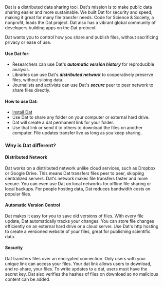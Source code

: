 Dat is a distributed data sharing tool. Dat's mission is to make public data sharing easier and more sustainable. We built Dat for security and speed, making it great for many file transfer needs. Code for Science & Society, a nonprofit, leads the Dat project. Dat also has a vibrant global community of developers building apps on the Dat protocol.

Dat wants you to control how you share and publish files, without sacrificing privacy or ease of use.

#### Use Dat for:

* Researchers can use Dat's ***automatic version history*** for reproducible analysis.
* Libraries can use Dat's ***distributed network*** to cooperatively preserve files, without siloing data.
* Journalists and activists can use Dat's ***secure*** peer to peer network to share files directly.

#### How to use Dat:

* [Install Dat](/install)
* Use Dat to share any folder on your computer or external hard drive.
* Dat will create a dat permanent link for your folder.
* Use that link or send it to others to download the files on another computer. File updates transfer live as long as you keep sharing.

### Why is Dat different?

#### Distributed Network

Dat works on a distributed network unlike cloud services, such as Dropbox or Google Drive. This means Dat transfers files peer to peer, skipping centralized servers. Dat's network makes file transfers faster and more secure. You can even use Dat on local networks for offline file sharing or local backups. For people hosting data, Dat reduces bandwidth costs on popular files.

#### Automatic Version Control

Dat makes it easy for you to save old versions of files. With every file update, Dat automatically tracks your changes. You can store file changes efficiently on an external hard drive or a cloud server. Use Dat's http hosting to create a versioned website of your files, great for publishing scientific data.

#### Security

Dat transfers files over an encrypted connection. Only users with your unique link can access your files. Your dat link allows users to download, and re-share, your files. To write updates to a dat, users must have the secret key. Dat also verifies the hashes of files on download so no malicious content can be added.
